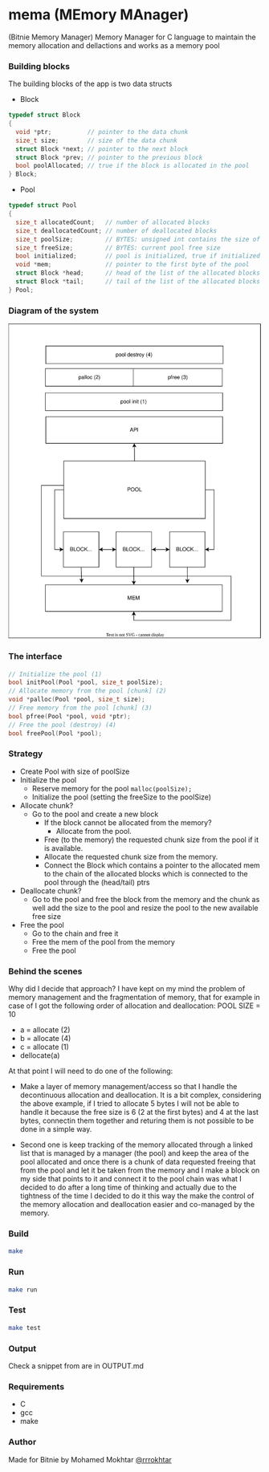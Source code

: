 # mema (MEmory MAnager)
(Bitnie Memory Manager) Memory Manager for C language to maintain the memory allocation and dellactions and works as a memory pool

### Building blocks

The building blocks of the app is two data structs
- Block
```c
typedef struct Block
{
  void *ptr;          // pointer to the data chunk
  size_t size;        // size of the data chunk
  struct Block *next; // pointer to the next block
  struct Block *prev; // pointer to the previous block
  bool poolAllocated; // true if the block is allocated in the pool
} Block;
```

- Pool
```c
typedef struct Pool
{
  size_t allocatedCount;   // number of allocated blocks
  size_t deallocatedCount; // number of deallocated blocks
  size_t poolSize;         // BYTES: unsigned int contains the size of the pool
  size_t freeSize;         // BYTES: current pool free size
  bool initialized;        // pool is initialized, true if initialized
  void *mem;               // pointer to the first byte of the pool
  struct Block *head;      // head of the list of the allocated blocks
  struct Block *tail;      // tail of the list of the allocated blocks
} Pool;
```

### Diagram of the system

![diagram](./assets/diagram.svg)

### The interface

```c
// Initialize the pool (1)
bool initPool(Pool *pool, size_t poolSize);
// Allocate memory from the pool [chunk] (2)
void *palloc(Pool *pool, size_t size);
// Free memory from the pool [chunk] (3)
bool pfree(Pool *pool, void *ptr);
// Free the pool (destroy) (4)
bool freePool(Pool *pool);
```


### Strategy
- Create Pool with size of poolSize
- Initialize the pool
  - Reserve memory for the pool `malloc(poolSize);`
  - Initialize the pool (setting the freeSize to the poolSize)
- Allocate chunk?
  - Go to the pool and create a new block
    - If the block cannot be allocated from the memory?
      - Allocate from the pool.
    - Free (to the memory) the requested chunk size from the pool if it is available.
    - Allocate the requested chunk size from the memory.
    - Connect the Block which contains a pointer to the allocated mem to the chain of the allocated blocks which is connected to the pool through the (head/tail) ptrs
- Deallocate chunk?
  - Go to the pool and free the block from the memory and the chunk as well add the size to the pool and resize the pool to the new available free size
- Free the pool
  - Go to the chain and free it
  - Free the mem of the pool from the memory
  - Free the pool

### Behind the scenes
Why did I decide that approach? I have kept on my mind the problem of memory management and the fragmentation of memory, that for example in case of I got the following order of allocation and deallocation:
POOL SIZE = 10
- a = allocate (2)
- b = allocate (4)
- c = allocate (1)
- dellocate(a)

At that point I will need to do one of the following:


- Make a layer of memory management/access so that I handle the decontinuous allocation and deallocation. It is a bit complex, considering the above example, if I tried to allocate 5 bytes I will not be able to handle it because the free size is 6 (2 at the first bytes) and 4 at the last bytes, connectin them together and returing them is not possible to be done in a simple way.

- Second one is keep tracking of the memory allocated through a linked list that is managed by a manager (the pool) and keep the area of the pool allocated and once there is a chunk of data requested freeing that from the pool and let it be taken from the memory and I make a block on my side that points to it and connect it to the pool chain was what I decided to do after a long time of thinking and actually due to the tightness of the time I decided to do it this way the make the control of the memory allocation and deallocation easier and co-managed by the memory.

### Build
```sh
make 
```
### Run
```sh
make run
```

### Test
```sh
make test
```

### Output
Check a snippet from are in OUTPUT.md

### Requirements
- C
- gcc 
- make

### Author
Made for Bitnie by Mohamed Mokhtar [@rrrokhtar](https://github.com/rrrokhtar)
